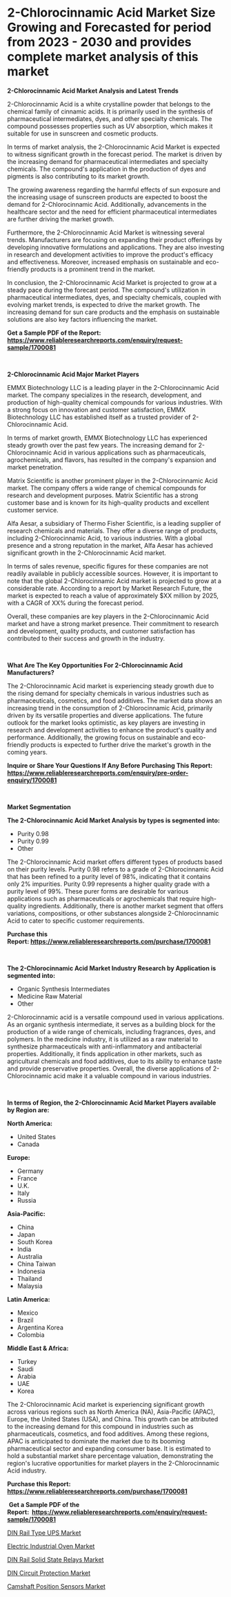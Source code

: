 <p><h1>2-Chlorocinnamic Acid Market Size Growing and Forecasted for period from 2023 - 2030 and provides complete market analysis of this market</h1></p><p><strong>2-Chlorocinnamic Acid Market Analysis and Latest Trends</strong></p>
<p><p>2-Chlorocinnamic Acid is a white crystalline powder that belongs to the chemical family of cinnamic acids. It is primarily used in the synthesis of pharmaceutical intermediates, dyes, and other specialty chemicals. The compound possesses properties such as UV absorption, which makes it suitable for use in sunscreen and cosmetic products.</p><p>In terms of market analysis, the 2-Chlorocinnamic Acid Market is expected to witness significant growth in the forecast period. The market is driven by the increasing demand for pharmaceutical intermediates and specialty chemicals. The compound's application in the production of dyes and pigments is also contributing to its market growth.</p><p>The growing awareness regarding the harmful effects of sun exposure and the increasing usage of sunscreen products are expected to boost the demand for 2-Chlorocinnamic Acid. Additionally, advancements in the healthcare sector and the need for efficient pharmaceutical intermediates are further driving the market growth.</p><p>Furthermore, the 2-Chlorocinnamic Acid Market is witnessing several trends. Manufacturers are focusing on expanding their product offerings by developing innovative formulations and applications. They are also investing in research and development activities to improve the product's efficacy and effectiveness. Moreover, increased emphasis on sustainable and eco-friendly products is a prominent trend in the market.</p><p>In conclusion, the 2-Chlorocinnamic Acid Market is projected to grow at a steady pace during the forecast period. The compound's utilization in pharmaceutical intermediates, dyes, and specialty chemicals, coupled with evolving market trends, is expected to drive the market growth. The increasing demand for sun care products and the emphasis on sustainable solutions are also key factors influencing the market.</p></p>
<p><strong>Get a Sample PDF of the Report:&nbsp; <a href="https://www.reliableresearchreports.com/enquiry/request-sample/1700081">https://www.reliableresearchreports.com/enquiry/request-sample/1700081</a></strong></p>
<p>&nbsp;</p>
<p><strong>2-Chlorocinnamic Acid Major Market Players</strong></p>
<p><p>EMMX Biotechnology LLC is a leading player in the 2-Chlorocinnamic Acid market. The company specializes in the research, development, and production of high-quality chemical compounds for various industries. With a strong focus on innovation and customer satisfaction, EMMX Biotechnology LLC has established itself as a trusted provider of 2-Chlorocinnamic Acid.</p><p>In terms of market growth, EMMX Biotechnology LLC has experienced steady growth over the past few years. The increasing demand for 2-Chlorocinnamic Acid in various applications such as pharmaceuticals, agrochemicals, and flavors, has resulted in the company's expansion and market penetration.</p><p>Matrix Scientific is another prominent player in the 2-Chlorocinnamic Acid market. The company offers a wide range of chemical compounds for research and development purposes. Matrix Scientific has a strong customer base and is known for its high-quality products and excellent customer service.</p><p>Alfa Aesar, a subsidiary of Thermo Fisher Scientific, is a leading supplier of research chemicals and materials. They offer a diverse range of products, including 2-Chlorocinnamic Acid, to various industries. With a global presence and a strong reputation in the market, Alfa Aesar has achieved significant growth in the 2-Chlorocinnamic Acid market.</p><p>In terms of sales revenue, specific figures for these companies are not readily available in publicly accessible sources. However, it is important to note that the global 2-Chlorocinnamic Acid market is projected to grow at a considerable rate. According to a report by Market Research Future, the market is expected to reach a value of approximately $XX million by 2025, with a CAGR of XX% during the forecast period.</p><p>Overall, these companies are key players in the 2-Chlorocinnamic Acid market and have a strong market presence. Their commitment to research and development, quality products, and customer satisfaction has contributed to their success and growth in the industry.</p></p>
<p>&nbsp;</p>
<p><strong>What Are The Key Opportunities For 2-Chlorocinnamic Acid Manufacturers?</strong></p>
<p><p>The 2-Chlorocinnamic Acid market is experiencing steady growth due to the rising demand for specialty chemicals in various industries such as pharmaceuticals, cosmetics, and food additives. The market data shows an increasing trend in the consumption of 2-Chlorocinnamic Acid, primarily driven by its versatile properties and diverse applications. The future outlook for the market looks optimistic, as key players are investing in research and development activities to enhance the product's quality and performance. Additionally, the growing focus on sustainable and eco-friendly products is expected to further drive the market's growth in the coming years.</p></p>
<p><strong>Inquire or Share Your Questions If Any Before Purchasing This Report: <a href="https://www.reliableresearchreports.com/enquiry/pre-order-enquiry/1700081">https://www.reliableresearchreports.com/enquiry/pre-order-enquiry/1700081</a></strong></p>
<p>&nbsp;</p>
<p><strong>Market Segmentation</strong></p>
<p><strong>The 2-Chlorocinnamic Acid Market Analysis by types is segmented into:</strong></p>
<p><ul><li>Purity 0.98</li><li>Purity 0.99</li><li>Other</li></ul></p>
<p><p>The 2-Chlorocinnamic Acid market offers different types of products based on their purity levels. Purity 0.98 refers to a grade of 2-Chlorocinnamic Acid that has been refined to a purity level of 98%, indicating that it contains only 2% impurities. Purity 0.99 represents a higher quality grade with a purity level of 99%. These purer forms are desirable for various applications such as pharmaceuticals or agrochemicals that require high-quality ingredients. Additionally, there is another market segment that offers variations, compositions, or other substances alongside 2-Chlorocinnamic Acid to cater to specific customer requirements.</p></p>
<p><strong>Purchase this Report:&nbsp;<a href="https://www.reliableresearchreports.com/purchase/1700081">https://www.reliableresearchreports.com/purchase/1700081</a></strong></p>
<p>&nbsp;</p>
<p><strong>The 2-Chlorocinnamic Acid Market Industry Research by Application is segmented into:</strong></p>
<p><ul><li>Organic Synthesis Intermediates</li><li>Medicine Raw Material</li><li>Other</li></ul></p>
<p><p>2-Chlorocinnamic acid is a versatile compound used in various applications. As an organic synthesis intermediate, it serves as a building block for the production of a wide range of chemicals, including fragrances, dyes, and polymers. In the medicine industry, it is utilized as a raw material to synthesize pharmaceuticals with anti-inflammatory and antibacterial properties. Additionally, it finds application in other markets, such as agricultural chemicals and food additives, due to its ability to enhance taste and provide preservative properties. Overall, the diverse applications of 2-Chlorocinnamic acid make it a valuable compound in various industries.</p></p>
<p>&nbsp;</p>
<p><strong>In terms of Region, the 2-Chlorocinnamic Acid Market Players available by Region are:</strong></p>
<p>
    <p> <strong> North America: </strong>
        <ul>
            <li>United States</li>
            <li>Canada</li>
        </ul>
        </p> 
    <p> <strong> Europe: </strong>
        <ul>
            <li>Germany</li>
            <li>France</li>
            <li>U.K.</li>
            <li>Italy</li>
            <li>Russia</li>
        </ul>
        </p> 
    <p> <strong> Asia-Pacific: </strong>
        <ul>
            <li>China</li>
            <li>Japan</li>
            <li>South Korea</li>
            <li>India</li>
            <li>Australia</li>
            <li>China Taiwan</li>
            <li>Indonesia</li>
            <li>Thailand</li>
            <li>Malaysia</li>
        </ul>
        </p> 
    <p> <strong> Latin America: </strong>
        <ul>
            <li>Mexico</li>
            <li>Brazil</li>
            <li>Argentina Korea</li>
            <li>Colombia</li>
        </ul>
        </p> 
    <p> <strong> Middle East & Africa: </strong>
        <ul>
            <li>Turkey</li>
            <li>Saudi</li>
            <li>Arabia</li>
            <li>UAE</li>
            <li>Korea</li>
        </ul>
    </p>
    </p>
<p><p>The 2-Chlorocinnamic Acid market is experiencing significant growth across various regions such as North America (NA), Asia-Pacific (APAC), Europe, the United States (USA), and China. This growth can be attributed to the increasing demand for this compound in industries such as pharmaceuticals, cosmetics, and food additives. Among these regions, APAC is anticipated to dominate the market due to its booming pharmaceutical sector and expanding consumer base. It is estimated to hold a substantial market share percentage valuation, demonstrating the region's lucrative opportunities for market players in the 2-Chlorocinnamic Acid industry.</p></p>
<p><strong>Purchase this Report: <a href="https://www.reliableresearchreports.com/purchase/1700081">https://www.reliableresearchreports.com/purchase/1700081</a></strong></p>
<p>&nbsp;<strong>Get a Sample PDF of the Report:&nbsp;&nbsp;<a href="https://www.reliableresearchreports.com/enquiry/request-sample/1700081">https://www.reliableresearchreports.com/enquiry/request-sample/1700081</a></strong></p>
<p><strong></strong></p>
<p><p><a href="https://www.linkedin.com/pulse/din-rail-type-ups-market-share-amp-new-trends-analysis/">DIN Rail Type UPS Market</a></p><p><a href="https://medium.com/@porteradams98/electric-industrial-oven-market-exploring-market-share-market-trends-and-future-growth-55569f5960df">Electric Industrial Oven Market</a></p><p><a href="https://www.linkedin.com/pulse/din-rail-solid-state-relays-market-research-report-provides/">DIN Rail Solid State Relays Market</a></p><p><a href="https://www.linkedin.com/pulse/din-circuit-protection-market-size-share-global-analysis-report/">DIN Circuit Protection Market</a></p><p><a href="https://medium.com/@marinaieme/camshaft-position-sensors-market-research-report-its-history-and-forecast-2023-to-2030-bbb56c786ec6">Camshaft Position Sensors Market</a></p></p>